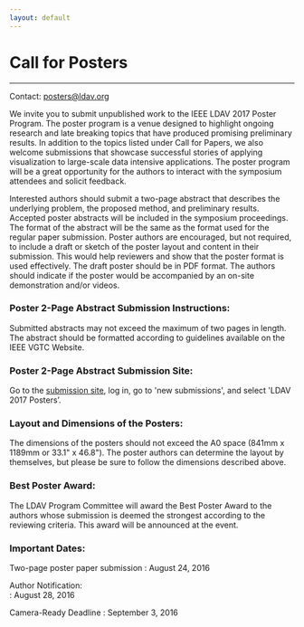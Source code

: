 ```yaml
---
layout: default
---
```


# Call for Posters

- - - 

Contact: <posters@ldav.org>

We invite you to submit unpublished work to the IEEE LDAV 2017 Poster Program.
The poster program is a venue designed to highlight ongoing research and late
breaking topics that have produced promising preliminary results. In addition to
the topics listed under Call for Papers, we also welcome submissions that
showcase successful stories of applying visualization to large-scale data
intensive applications. The poster program will be a great opportunity for the
authors to interact with the symposium attendees and solicit feedback.

Interested authors should submit a two-page abstract that describes the
underlying problem, the proposed method, and preliminary results. Accepted
poster abstracts will be included in the symposium proceedings. The format of
the abstract will be the same as the format used for the regular paper
submission. Poster authors are encouraged, but not required, to include a draft
or sketch of the poster layout and content in their submission. This would help
reviewers and show that the poster format is used effectively. The draft poster
should be in PDF format. The authors should indicate if the poster would be
accompanied by an on-site demonstration and/or videos.

### Poster 2-Page Abstract Submission Instructions:

Submitted abstracts may not exceed the maximum of two pages in length. The
abstract should be formatted according to guidelines available on the IEEE VGTC
Website.

### Poster 2-Page Abstract Submission Site:

Go to the [submission site](https://precisionconference.com/~vgtc), log in, go
to 'new submissions', and select 'LDAV 2017 Posters’.

### Layout and Dimensions of the Posters:

The dimensions of the posters should not exceed the A0 space (841mm x 1189mm or
33.1" x 46.8"). The poster authors can determine the layout by themselves, but
please be sure to follow the dimensions described above.

### Best Poster Award:
The LDAV Program Committee will award the Best Poster Award to the authors whose
submission is deemed the strongest according to the reviewing criteria. This
award will be announced at the event.

### Important Dates:

Two-page poster paper submission
: August 24, 2016

Author Notification:	
: August 28, 2016

Camera-Ready Deadline
: September 3, 2016